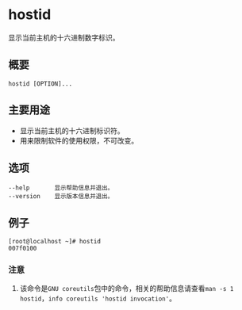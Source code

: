 hostid
===

显示当前主机的十六进制数字标识。

## 概要

```shell
hostid [OPTION]...
```

## 主要用途

- 显示当前主机的十六进制标识符。
- 用来限制软件的使用权限，不可改变。

## 选项

```shell
--help       显示帮助信息并退出。
--version    显示版本信息并退出。
```

## 例子

```shell
[root@localhost ~]# hostid
007f0100
```

### 注意

1. 该命令是`GNU coreutils`包中的命令，相关的帮助信息请查看`man -s 1 hostid`，`info coreutils 'hostid invocation'`。




